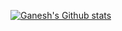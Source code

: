 [![Ganesh's Github stats](https://github-readme-stats.vercel.app/api?username=ganeshrvel)](https://github.com/anuraghazra/github-readme-stats)
